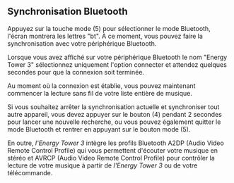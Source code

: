 ## Synchronisation Bluetooth 

Appuyez sur la touche mode (5) pour sélectionner le mode Bluetooth, l'écran montrera les lettres "bt". À ce moment, vous pouvez faire la synchronisation avec votre périphérique Bluetooth. 

Lorsque vous avez affiché sur votre périphérique Bluetooth le nom "Energy Tower 3" sélectionnez uniquement l'option connecter et attendez quelques secondes pour que  la connexion soit terminée. 

Au moment où la connexion est établie, vous pouvez maintenant commencer la lecture sans fil de votre liste entière de musique. 

Si vous souhaitez arrêter la synchronisation actuelle et synchroniser tout autre appareil, vous devez appuyer sur le bouton (4) pendant 2 secondes pour lancer une nouvelle recherche, ou vous pouvez également quitter le mode Bluetooth et rentrer en appuyant sur le bouton mode (5). 

En outre, *l'Energy Tower 3* intègre les profils Bluetooth A2DP (Audio Video Remote Control Profile) qui vous permettent d'écouter votre musique en stéréo et AVRCP (Audio Video Remote Control Profile) pour contrôler la lecture de votre musique à partir de *l'Energy Tower 3* ou de votre télécommande. 

